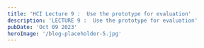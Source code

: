 ```yaml
---
title: 'HCI Lecture 9 :  Use the prototype for evaluation'
description: 'LECTURE 9 :  Use the prototype for evaluation'
pubDate: 'Oct 09 2023'
heroImage: '/blog-placeholder-5.jpg'
---
```

